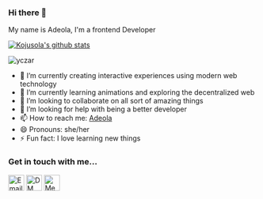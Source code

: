 ### Hi there 👋

<!--
**kojusola/kojusola** is a ✨ _special_ ✨ repository because its `README.md` (this file) appears on your GitHub profile.

Here are some ideas to get you started:

- 🔭 I’m currently working on ...
- 🌱 I’m currently learning ...
- 👯 I’m looking to collaborate on ...
- 🤔 I’m looking for help with ...
- 💬 Ask me about ...
- 📫 How to reach me: ...
- 😄 Pronouns: ...
- ⚡ Fun fact: ...
-->


My name is Adeola, I'm a frontend Developer

[![Kojusola's github stats](https://github-readme-stats.vercel.app/api?username=kojusola&show_icons=true&theme=radical&hide=stars)](https://github.com/kojusola)<p><img align="center" src="https://github-readme-streak-stats.herokuapp.com/?user=Kojusola" alt="yczar" /></p>

- 🔭 I’m currently creating interactive experiences using modern web technology
- 🌱 I’m currently learning animations and exploring the decentralized web
- 👯 I’m looking to collaborate on all sort of amazing things
- 🤔 I’m looking for help with being a better developer
- 📫 How to reach me: [Adeola](https://twitter.com/FafemiAdeola)
- 😄 Pronouns: she/her
- ⚡ Fun fact: I love learning new things

### Get in touch with me...

[<img src='https://cdn-icons-png.flaticon.com/512/281/281786.png' width='32' title='Email Me!'>](adeola5678@gmail.com)
[<img src='https://cdn-icons-png.flaticon.com/512/733/733579.png' width='32' title='DM Me!'>](https://twitter.com/FafemiAdeola)
[<img src='https://cdn-icons-png.flaticon.com/512/174/174857.png' width='32' title='Message Me!'>](https://www.linkedin.com/in/adeolafafemi/)


